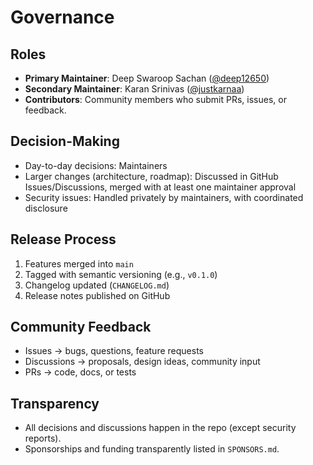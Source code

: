# Governance

## Roles
- **Primary Maintainer**: Deep Swaroop Sachan ([@deep12650](https://github.com/deep12650))  
- **Secondary Maintainer**: Karan Srinivas ([@justkarnaa](https://github.com/justkarnaa))  
- **Contributors**: Community members who submit PRs, issues, or feedback.

## Decision-Making
- Day-to-day decisions: Maintainers
- Larger changes (architecture, roadmap): Discussed in GitHub Issues/Discussions, merged with at least one maintainer approval
- Security issues: Handled privately by maintainers, with coordinated disclosure

## Release Process
1. Features merged into `main`
2. Tagged with semantic versioning (e.g., `v0.1.0`)
3. Changelog updated (`CHANGELOG.md`)
4. Release notes published on GitHub

## Community Feedback
- Issues → bugs, questions, feature requests
- Discussions → proposals, design ideas, community input
- PRs → code, docs, or tests

## Transparency
- All decisions and discussions happen in the repo (except security reports).
- Sponsorships and funding transparently listed in `SPONSORS.md`.
